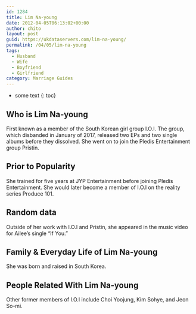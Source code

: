 ```yaml
---
id: 1284
title: Lim Na-young
date: 2012-04-05T06:13:02+00:00
author: chito
layout: post
guid: https://ukdataservers.com/lim-na-young/
permalink: /04/05/lim-na-young
tags:
  - Husband
  - Wife
  - Boyfriend
  - Girlfriend
category: Marriage Guides
---
```


* some text
{: toc}
          
          
## Who is  Lim Na-young
                  
                  
                  
First known as a member of the South Korean girl group I.O.I. The group, which disbanded in January of 2017, released two EPs and two single albums before they dissolved. She went on to join the Pledis Entertainment group Pristin.
                  
                
                
                
## Prior to Popularity 
                  
                  
                  
She trained for five years at JYP Entertainment before joining Pledis Entertainment. She would later become a member of I.O.I on the reality series Produce 101.
                  
                
                
                
## Random data 
                  
                  
                  
Outside of her work with I.O.I and Pristin, she appeared in the music video for Ailee&#8217;s single &#8220;If You.&#8221;
                  
                
                
                
## Family & Everyday Life of Lim Na-young
                  
                  
                  
She was born and raised in South Korea.
                  
                
                
                
## People Related With  Lim Na-young
                  
                  
                  
Other former members of I.O.I include Choi Yoojung, Kim Sohye, and Jeon So-mi.
                  
                
              
            
          
          
          
    
    
  
